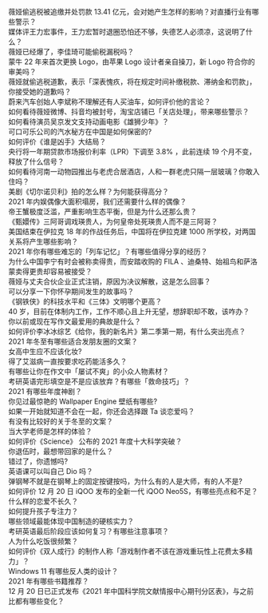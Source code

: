 薇娅偷逃税被追缴并处罚款 13.41 亿元，会对她产生怎样的影响？对直播行业有哪些警示？  
媒体评王力宏事件，王力宏暂时退圈恐怕还不够，失德艺人必须凉，这说明了什么？  
薇娅已经爆了，李佳琦可能偷税漏税吗？  
蒙牛 22 年来首次更换 Logo，由苹果 Logo 设计者亲自操刀，新 Logo 符合你的审美吗？  
薇娅就偷逃税道歉，表示「深表愧疚，将在规定时间补缴税款、滞纳金和罚款」，你接受她的道歉吗？  
蔚来汽车创始人李斌称不理解还有人买油车，如何评价他的言论？  
如何看待薇娅微博、抖音均被封号，淘宝店铺已「关店处理」，带来哪些警示？  
如何看待演员吴京发文支持动画电影《雄狮少年》？  
可口可乐公司的汽水秘方在中国是如何保密的?  
如何评价《谁是凶手》大结局？  
央行将一年期贷款市场报价利率（LPR）下调至 3.8% ，此前连续 19 个月不变，释放了什么信号？  
如何看待河南一动物园推出与老虎合居酒店，人和一群老虎只隔一层玻璃？你敢入住吗？  
美剧《切尔诺贝利》拍的怎么样？为何能获得高分？  
2021 年内娱偶像大面积塌房，我们还需要什么样的偶像？  
帝王蟹极度泛滥，严重影响生态平衡，但是为什么还那么贵？  
《甄嬛传》三阿哥调戏瑛贵人，为何皇帝处死瑛贵人而不是三阿哥？  
美国结束在伊拉克 18 年的作战任务后，中国将在伊拉克建 1000 所学校，对两国关系将产生哪些影响？  
2021 年你有哪些难忘的「列车记忆」？有哪些值得分享的经历？  
为什么中国李宁有时会被称卖得贵，而安踏收购的 FILA 、迪桑特、始祖鸟和萨洛蒙卖得更贵却容易被接受？  
薇娅与丈夫合伙企业正式注销，原因为决议解散，这是怎么回事？  
可以分享一下你怀孕期间发生的故事吗？  
《钢铁侠》的科技水平和《三体》文明哪个更高？  
40 岁，目前在体制内工作，工作不顺心且上升无望，想辞职却不敢，该咋办？  
你以前或现在写作文最爱用的典故是什么？  
如何评价李冰冰综艺《给你，我的新名片》第二季第一期，有什么突出亮点？  
2021 年冬至有哪些适合发朋友圈的文案？  
女高中生应不应该化妆?  
得了艾滋病一直按要求吃药能活多久？  
有哪些让你在作文中「屡试不爽」的小众人物素材？  
考研英语完形填空是不是应该放弃？有哪些「救命技巧」？  
2021 有哪些年度神剧？  
你见过最惊艳的 Wallpaper Engine 壁纸有哪些?  
如果一开始就知道不会在一起，你还会选择跟 Ta 谈恋爱吗？  
有没有比较好的关于冬至的文案？  
当大学老师是怎样的体验？  
如何评价《Science》 公布的 2021 年度十大科学突破？  
你退伍时，最想带回家的是什么？  
错过了，你遗憾吗?  
英语课可以叫自己 Dio 吗？  
弹钢琴不就是在钢琴上的固定按键按吗，为什么有的人是大师，有的人不是?  
如何评价 12 月 20 日 iQOO 发布的全新一代 iQOO Neo5S，有哪些亮点和不足？  
什么样的恋爱不长久？  
如何提升孩子专注力？  
哪些领域最能体现中国制造的硬核实力？  
考研英语最后阶段应该如何复习？有哪些注意事项？  
人为什么吃饭很频繁？  
如何评价《双人成行》的制作人称「游戏制作者不该在游戏重玩性上花费太多精力」？  
Windows 11 有哪些反人类的设计？  
2021 年有哪些书籍推荐？  
12 月 20 日已正式发布《2021 年中国科学院文献情报中心期刊分区表》，与之前比都有哪些变化？  
